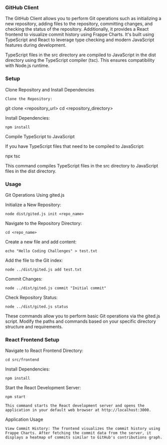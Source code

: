 ### GitHub Client

The GitHub Client allows you to perform Git operations such as initializing a new repository, adding files to the repository, committing changes, and checking the status of the repository. Additionally, it provides a React frontend to visualize commit history using Frappe Charts. It's built using TypeScript and React to leverage type checking and modern JavaScript features during development.

TypeScript files in the src directory are compiled to JavaScript in the dist directory using the TypeScript compiler (tsc). This ensures compatibility with Node.js runtime.

### Setup

Clone Repository and Install Dependencies

    Clone the Repository:

git clone <repository_url>
cd <repository_directory>

Install Dependencies:

    npm install

Compile TypeScript to JavaScript

If you have TypeScript files that need to be compiled to JavaScript:

npx tsc

This command compiles TypeScript files in the src directory to JavaScript files in the dist directory.

### Usage

Git Operations Using gited.js

Initialize a New Repository:

    node dist/gited.js init <repo_name>

Navigate to the Repository Directory:

    cd <repo_name>

Create a new file and add content:

    echo "Hello Coding Challenges" > test.txt

Add the file to the Git index:

    node ../dist/gited.js add test.txt

Commit Changes:

    node ../dist/gited.js commit "Initial commit"

Check Repository Status:

    node ../dist/gited.js status

These commands allow you to perform basic Git operations via the gited.js script. Modify the paths and commands based on your specific directory structure and requirements.

### React Frontend Setup

Navigate to React Frontend Directory:

    cd src/frontend

Install Dependencies:

    npm install

Start the React Development Server:

    npm start

    This command starts the React development server and opens the application in your default web browser at http://localhost:3000.

Application Usage

    View Commit History: The frontend visualizes the commit history using Frappe Charts. After fetching the commit data from the server, it displays a heatmap of commits similar to GitHub's contributions graph.
